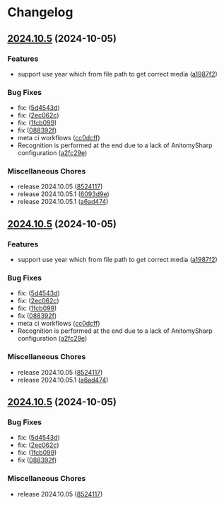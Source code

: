 # Changelog

## [2024.10.5](https://github.com/chu-shen/jellyfin-plugin-anilist-with-filter/compare/v2024.10.5...v2024.10.5) (2024-10-05)


### Features

* support use year which from file path to get correct media ([a1987f2](https://github.com/chu-shen/jellyfin-plugin-anilist-with-filter/commit/a1987f20aa4633bd1f433c8d5304c6a9a3b32c1d))


### Bug Fixes

* fix:  ([5d4543d](https://github.com/chu-shen/jellyfin-plugin-anilist-with-filter/commit/5d4543d37577ebb692b2fd1e8fb128aab2e4bc2f))
* fix:  ([2ec062c](https://github.com/chu-shen/jellyfin-plugin-anilist-with-filter/commit/2ec062c5e3600ba1e507ad2f4b8bf14a2d0552a6))
* fix:  ([1fcb099](https://github.com/chu-shen/jellyfin-plugin-anilist-with-filter/commit/1fcb099017bdfa9d489109396d2366dcf8c9393f))
* fix ([088392f](https://github.com/chu-shen/jellyfin-plugin-anilist-with-filter/commit/088392fc8ff6d1f8380ab7811e27e8f11d2022e9))
* meta ci workflows ([cc0dcff](https://github.com/chu-shen/jellyfin-plugin-anilist-with-filter/commit/cc0dcff5e0eff1b086004398d668da851a5b7857))
* Recognition is performed at the end due to a lack of AnitomySharp configuration ([a2fc29e](https://github.com/chu-shen/jellyfin-plugin-anilist-with-filter/commit/a2fc29ee3fc25626206926c463aa07a8d0f1dca4))


### Miscellaneous Chores

* release 2024.10.05 ([8524117](https://github.com/chu-shen/jellyfin-plugin-anilist-with-filter/commit/852411704fc04a7dfa04ed9a353aa912c91e798a))
* release 2024.10.05.1 ([6093d9e](https://github.com/chu-shen/jellyfin-plugin-anilist-with-filter/commit/6093d9e571e9927f54825ce700356cb49dba3883))
* release 2024.10.05.1 ([a6ad474](https://github.com/chu-shen/jellyfin-plugin-anilist-with-filter/commit/a6ad474024d0567bfc24c01296e947bad65c0546))

## [2024.10.5](https://github.com/chu-shen/jellyfin-plugin-anilist-with-filter/compare/v2024.10.5...v2024.10.5) (2024-10-05)


### Features

* support use year which from file path to get correct media ([a1987f2](https://github.com/chu-shen/jellyfin-plugin-anilist-with-filter/commit/a1987f20aa4633bd1f433c8d5304c6a9a3b32c1d))


### Bug Fixes

* fix:  ([5d4543d](https://github.com/chu-shen/jellyfin-plugin-anilist-with-filter/commit/5d4543d37577ebb692b2fd1e8fb128aab2e4bc2f))
* fix:  ([2ec062c](https://github.com/chu-shen/jellyfin-plugin-anilist-with-filter/commit/2ec062c5e3600ba1e507ad2f4b8bf14a2d0552a6))
* fix:  ([1fcb099](https://github.com/chu-shen/jellyfin-plugin-anilist-with-filter/commit/1fcb099017bdfa9d489109396d2366dcf8c9393f))
* fix ([088392f](https://github.com/chu-shen/jellyfin-plugin-anilist-with-filter/commit/088392fc8ff6d1f8380ab7811e27e8f11d2022e9))
* meta ci workflows ([cc0dcff](https://github.com/chu-shen/jellyfin-plugin-anilist-with-filter/commit/cc0dcff5e0eff1b086004398d668da851a5b7857))
* Recognition is performed at the end due to a lack of AnitomySharp configuration ([a2fc29e](https://github.com/chu-shen/jellyfin-plugin-anilist-with-filter/commit/a2fc29ee3fc25626206926c463aa07a8d0f1dca4))


### Miscellaneous Chores

* release 2024.10.05 ([8524117](https://github.com/chu-shen/jellyfin-plugin-anilist-with-filter/commit/852411704fc04a7dfa04ed9a353aa912c91e798a))
* release 2024.10.05.1 ([a6ad474](https://github.com/chu-shen/jellyfin-plugin-anilist-with-filter/commit/a6ad474024d0567bfc24c01296e947bad65c0546))

## [2024.10.5](https://github.com/chu-shen/jellyfin-plugin-anilist-with-filter/compare/2023.8.17...v2024.10.5) (2024-10-05)


### Bug Fixes

* fix:  ([5d4543d](https://github.com/chu-shen/jellyfin-plugin-anilist-with-filter/commit/5d4543d37577ebb692b2fd1e8fb128aab2e4bc2f))
* fix:  ([2ec062c](https://github.com/chu-shen/jellyfin-plugin-anilist-with-filter/commit/2ec062c5e3600ba1e507ad2f4b8bf14a2d0552a6))
* fix:  ([1fcb099](https://github.com/chu-shen/jellyfin-plugin-anilist-with-filter/commit/1fcb099017bdfa9d489109396d2366dcf8c9393f))
* fix ([088392f](https://github.com/chu-shen/jellyfin-plugin-anilist-with-filter/commit/088392fc8ff6d1f8380ab7811e27e8f11d2022e9))


### Miscellaneous Chores

* release 2024.10.05 ([8524117](https://github.com/chu-shen/jellyfin-plugin-anilist-with-filter/commit/852411704fc04a7dfa04ed9a353aa912c91e798a))
